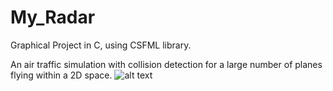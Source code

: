 # My_Radar
Graphical Project in C, using CSFML library.

An air traffic simulation with collision detection for a large number of planes flying within a 2D space.
![alt text](https://cdn.discordapp.com/attachments/932310355202424883/1333479054673842349/image.png?ex=67990aa5&is=6797b925&hm=3e6ad7212d4dcfc96aca9891d7ca3f0b721aaa506991a9c005c42fb955eaa680&)